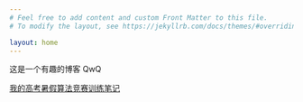 ```yaml
---
# Feel free to add content and custom Front Matter to this file.
# To modify the layout, see https://jekyllrb.com/docs/themes/#overriding-theme-defaults

layout: home
---
```


这是一个有趣的博客 QwQ

[我的高考暑假算法竞赛训练笔记](https://onlyextreme.github.io/2024/06/16/高考暑假算法竞赛训练笔记.html)